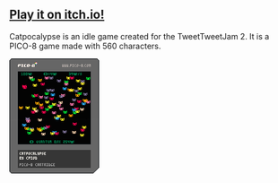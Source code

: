 ## [Play it on itch.io!](https://cpiod.itch.io/catpocalypse)

Catpocalypse is an idle game created for the TweetTweetJam 2. It is a PICO-8 game made with 560 characters.

![Cart picture](https://github.com/PFGimenez/catpocalypse/blob/master/catpocalypse.p8.png)
